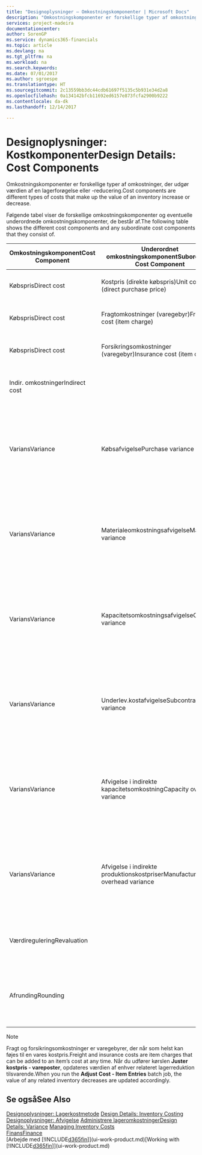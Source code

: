```yaml
---
title: "Designoplysninger – Omkostningskomponenter | Microsoft Docs"
description: "Omkostningskomponenter er forskellige typer af omkostninger, der udgør værdien af en lagerforøgelse eller -reducering."
services: project-madeira
documentationcenter: 
author: SorenGP
ms.service: dynamics365-financials
ms.topic: article
ms.devlang: na
ms.tgt_pltfrm: na
ms.workload: na
ms.search.keywords: 
ms.date: 07/01/2017
ms.author: sgroespe
ms.translationtype: HT
ms.sourcegitcommit: 2c13559bb3dc44cdb61697f5135c5b931e34d2a8
ms.openlocfilehash: 0a134142bfcb11692ed6157e873fcfa2900b9222
ms.contentlocale: da-dk
ms.lasthandoff: 12/14/2017

---
```

# <a name="design-details-cost-components"></a><span data-ttu-id="2990c-103">Designoplysninger: Kostkomponenter</span><span class="sxs-lookup"><span data-stu-id="2990c-103">Design Details: Cost Components</span></span>
<span data-ttu-id="2990c-104">Omkostningskomponenter er forskellige typer af omkostninger, der udgør værdien af en lagerforøgelse eller -reducering.</span><span class="sxs-lookup"><span data-stu-id="2990c-104">Cost components are different types of costs that make up the value of an inventory increase or decrease.</span></span>  

 <span data-ttu-id="2990c-105">Følgende tabel viser de forskellige omkostningskomponenter og eventuelle underordnede omkostningskomponenter, de består af.</span><span class="sxs-lookup"><span data-stu-id="2990c-105">The following table shows the different cost components and any subordinate cost components that they consist of.</span></span>  

|<span data-ttu-id="2990c-106">Omkostningskomponent</span><span class="sxs-lookup"><span data-stu-id="2990c-106">Cost Component</span></span>|<span data-ttu-id="2990c-107">Underordnet omkostningskomponent</span><span class="sxs-lookup"><span data-stu-id="2990c-107">Subordinate Cost Component</span></span>|<span data-ttu-id="2990c-108">Description</span><span class="sxs-lookup"><span data-stu-id="2990c-108">Description</span></span>|  
|--------------------|--------------------------------|---------------------------------------|  
|<span data-ttu-id="2990c-109">Købspris</span><span class="sxs-lookup"><span data-stu-id="2990c-109">Direct cost</span></span>|<span data-ttu-id="2990c-110">Kostpris (direkte købspris)</span><span class="sxs-lookup"><span data-stu-id="2990c-110">Unit cost (direct purchase price)</span></span>|<span data-ttu-id="2990c-111">Kostpris, som kan spores direkte til et kostobjekt.</span><span class="sxs-lookup"><span data-stu-id="2990c-111">Cost that can be traced to a cost object.</span></span>|  
|<span data-ttu-id="2990c-112">Købspris</span><span class="sxs-lookup"><span data-stu-id="2990c-112">Direct cost</span></span>|<span data-ttu-id="2990c-113">Fragtomkostninger (varegebyr)</span><span class="sxs-lookup"><span data-stu-id="2990c-113">Freight cost (item charge)</span></span>|<span data-ttu-id="2990c-114">Kostpris, som kan spores direkte til et kostobjekt.</span><span class="sxs-lookup"><span data-stu-id="2990c-114">Cost that can be traced to a cost object.</span></span>|  
|<span data-ttu-id="2990c-115">Købspris</span><span class="sxs-lookup"><span data-stu-id="2990c-115">Direct cost</span></span>|<span data-ttu-id="2990c-116">Forsikringsomkostninger (varegebyr)</span><span class="sxs-lookup"><span data-stu-id="2990c-116">Insurance cost (item charge)</span></span>|<span data-ttu-id="2990c-117">Kostpris, som kan spores direkte til et kostobjekt.</span><span class="sxs-lookup"><span data-stu-id="2990c-117">Cost that can be traced to a cost object.</span></span>|  
|<span data-ttu-id="2990c-118">Indir. omkostninger</span><span class="sxs-lookup"><span data-stu-id="2990c-118">Indirect cost</span></span>||<span data-ttu-id="2990c-119">Kostpris, som kan spores til et omkostningsemne.</span><span class="sxs-lookup"><span data-stu-id="2990c-119">Cost that cannot be traced to a cost object.</span></span>|  
|<span data-ttu-id="2990c-120">Varians</span><span class="sxs-lookup"><span data-stu-id="2990c-120">Variance</span></span>|<span data-ttu-id="2990c-121">Købsafvigelse</span><span class="sxs-lookup"><span data-stu-id="2990c-121">Purchase variance</span></span>|<span data-ttu-id="2990c-122">Forskellen mellem faktiske kostpriser og standardkostpriser, som kun bogføres for varer ved hjælp af kostmetoden **Standard** .</span><span class="sxs-lookup"><span data-stu-id="2990c-122">The difference between actual and standard costs, which is only posted for items using the **Standard** costing method.</span></span>|  
|<span data-ttu-id="2990c-123">Varians</span><span class="sxs-lookup"><span data-stu-id="2990c-123">Variance</span></span>|<span data-ttu-id="2990c-124">Materialeomkostningsafvigelse</span><span class="sxs-lookup"><span data-stu-id="2990c-124">Material variance</span></span>|<span data-ttu-id="2990c-125">Forskellen mellem faktiske kostpriser og standardkostpriser, som kun bogføres for varer ved hjælp af kostmetoden **Standard** .</span><span class="sxs-lookup"><span data-stu-id="2990c-125">The difference between actual and standard costs, which is only posted for items using the **Standard** costing method.</span></span>|  
|<span data-ttu-id="2990c-126">Varians</span><span class="sxs-lookup"><span data-stu-id="2990c-126">Variance</span></span>|<span data-ttu-id="2990c-127">Kapacitetsomkostningsafvigelse</span><span class="sxs-lookup"><span data-stu-id="2990c-127">Capacity variance</span></span>|<span data-ttu-id="2990c-128">Forskellen mellem faktiske kostpriser og standardkostpriser, som kun bogføres for varer ved hjælp af kostmetoden **Standard** .</span><span class="sxs-lookup"><span data-stu-id="2990c-128">The difference between actual and standard costs, which is only posted for items using the **Standard** costing method.</span></span>|  
|<span data-ttu-id="2990c-129">Varians</span><span class="sxs-lookup"><span data-stu-id="2990c-129">Variance</span></span>|<span data-ttu-id="2990c-130">Underlev.kostafvigelse</span><span class="sxs-lookup"><span data-stu-id="2990c-130">Subcontracted variance</span></span>|<span data-ttu-id="2990c-131">Forskellen mellem faktiske kostpriser og standardkostpriser, som kun bogføres for varer ved hjælp af kostmetoden **Standard** .</span><span class="sxs-lookup"><span data-stu-id="2990c-131">The difference between actual and standard costs, which is only posted for items using the **Standard** costing method.</span></span>|  
|<span data-ttu-id="2990c-132">Varians</span><span class="sxs-lookup"><span data-stu-id="2990c-132">Variance</span></span>|<span data-ttu-id="2990c-133">Afvigelse i indirekte kapacitetsomkostning</span><span class="sxs-lookup"><span data-stu-id="2990c-133">Capacity overhead variance</span></span>|<span data-ttu-id="2990c-134">Forskellen mellem faktiske kostpriser og standardkostpriser, som kun bogføres for varer ved hjælp af kostmetoden **Standard** .</span><span class="sxs-lookup"><span data-stu-id="2990c-134">The difference between actual and standard costs, which is only posted for items using the **Standard** costing method.</span></span>|  
|<span data-ttu-id="2990c-135">Varians</span><span class="sxs-lookup"><span data-stu-id="2990c-135">Variance</span></span>|<span data-ttu-id="2990c-136">Afvigelse i indirekte produktionskostpriser</span><span class="sxs-lookup"><span data-stu-id="2990c-136">Manufacturing overhead variance</span></span>|<span data-ttu-id="2990c-137">Forskellen mellem faktiske kostpriser og standardkostpriser, som kun bogføres for varer ved hjælp af kostmetoden **Standard** .</span><span class="sxs-lookup"><span data-stu-id="2990c-137">The difference between actual and standard costs, which is only posted for items using the **Standard** costing method.</span></span>|  
|<span data-ttu-id="2990c-138">Værdiregulering</span><span class="sxs-lookup"><span data-stu-id="2990c-138">Revaluation</span></span>||<span data-ttu-id="2990c-139">En afskrivning eller opskrivning af den aktuelle lagerværdi.</span><span class="sxs-lookup"><span data-stu-id="2990c-139">A depreciation or appreciation of the current inventory value.</span></span>|  
|<span data-ttu-id="2990c-140">Afrunding</span><span class="sxs-lookup"><span data-stu-id="2990c-140">Rounding</span></span>||<span data-ttu-id="2990c-141">Restværdier som følge af beregningsmetoden for værdiansættelsen af lagerreduktioner.</span><span class="sxs-lookup"><span data-stu-id="2990c-141">Residuals caused by the way in which valuation of inventory decreases are calculated.</span></span>|  

> [!NOTE]  
>  <span data-ttu-id="2990c-142">Fragt og forsikringsomkostninger er varegebyrer, der når som helst kan føjes til en vares kostpris.</span><span class="sxs-lookup"><span data-stu-id="2990c-142">Freight and insurance costs are item charges that can be added to an item’s cost at any time.</span></span> <span data-ttu-id="2990c-143">Når du udfører kørslen **Juster kostpris - vareposter**, opdateres værdien af enhver relateret lagerreduktion tilsvarende.</span><span class="sxs-lookup"><span data-stu-id="2990c-143">When you run the **Adjust Cost - Item Entries** batch job, the value of any related inventory decreases are updated accordingly.</span></span>  

## <a name="see-also"></a><span data-ttu-id="2990c-144">Se også</span><span class="sxs-lookup"><span data-stu-id="2990c-144">See Also</span></span>  
 <span data-ttu-id="2990c-145">[Designoplysninger: Lagerkostmetode](design-details-inventory-costing.md) </span><span class="sxs-lookup"><span data-stu-id="2990c-145">[Design Details: Inventory Costing](design-details-inventory-costing.md) </span></span>  
 <span data-ttu-id="2990c-146">[Designoplysninger: Afvigelse](design-details-variance.md) [Administrere lageromkostninger](finance-manage-inventory-costs.md)</span><span class="sxs-lookup"><span data-stu-id="2990c-146">[Design Details: Variance](design-details-variance.md) [Managing Inventory Costs](finance-manage-inventory-costs.md)</span></span>  
 [<span data-ttu-id="2990c-147">Finans</span><span class="sxs-lookup"><span data-stu-id="2990c-147">Finance</span></span>](finance.md)  
 <span data-ttu-id="2990c-148">[Arbejde med [!INCLUDE[d365fin](includes/d365fin_md.md)]](ui-work-product.md)</span><span class="sxs-lookup"><span data-stu-id="2990c-148">[Working with [!INCLUDE[d365fin](includes/d365fin_md.md)]](ui-work-product.md)</span></span>  

